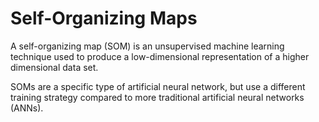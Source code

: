 # Self-Organizing Maps

A self-organizing map (SOM) is an unsupervised machine learning technique used to produce a low-dimensional representation of a higher dimensional data set. 

SOMs are a specific type of artificial neural network, but use a different training strategy compared to more traditional artificial neural networks (ANNs). 
